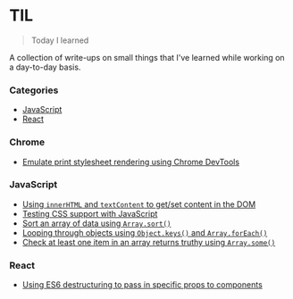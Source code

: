 # TIL

> Today I learned

A collection of write-ups on small things that I've learned while working on a day-to-day basis.

### Categories

* [JavaScript](#javascript)
* [React](#react)

### Chrome

* [Emulate print stylesheet rendering using Chrome DevTools](chrome/emulate-print-stylesheet.md)

### JavaScript

* [Using `innerHTML` and `textContent` to get/set content in the DOM](javascript/using-innerhtml-textcontent.md)
* [Testing CSS support with JavaScript](javascript/css-feature-support-testing.md)
* [Sort an array of data using `Array.sort()`](javascript/array-sort-method.md)
* [Looping through objects using `Object.keys()` and `Array.forEach()`](javascript/loop-through-objects-object-keys-foreach.md)
* [Check at least one item in an array returns truthy using `Array.some()`](javascript/array-some-check-at-least-one-item-truthy.md)

### React
* [Using ES6 destructuring to pass in specific props to components](react/use-es6-destructuring-syntax-to-pass-in-specific-props.md)
